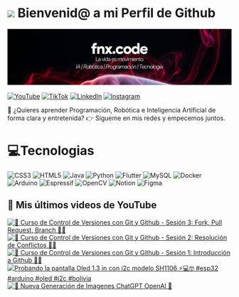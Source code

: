 # <img src=https://media.giphy.com/media/v1.Y2lkPTc5MGI3NjExcmVpMm0yYjI3bnF4MmwxN2hjeGYxY251d21iYnc1cmN5YWw0czhucyZlcD12MV9naWZzX3NlYXJjaCZjdD1n/aNqEFrYVnsS52/giphy.gif width="100"> Bienvenid@ a mi Perfil de Github 

![banner fnx.code](Banner.png)


[![YouTube](https://img.shields.io/badge/YouTube-%23FF0000.svg?style=for-the-badge&logo=YouTube&logoColor=white)](https://www.youtube.com/@fnxcode)
[![TikTok](https://img.shields.io/badge/TikTok-%23000000.svg?style=for-the-badge&logo=TikTok&logoColor=white)](https://www.tiktok.com/@fnx.code)
[![LinkedIn](https://img.shields.io/badge/linkedin-%230077B5.svg?style=for-the-badge&logo=linkedin&logoColor=white)](https://www.linkedin.com/in/jorge-calderon-tola)
[![Instagram](https://img.shields.io/badge/Instagram-%23E4405F.svg?style=for-the-badge&logo=Instagram&logoColor=white)](https://www.instagram.com/fnx.code/)

🚀 ¿Quieres aprender Programación, Robótica e Inteligencia Artificial de forma clara y entretenida?
👉 Sígueme en mis redes y empecemos juntos.

# 💻Tecnologias

![CSS3](https://img.shields.io/badge/css3-%231572B6.svg?style=for-the-badge&logo=css3&logoColor=white)
![HTML5](https://img.shields.io/badge/html5-%23E34F26.svg?style=for-the-badge&logo=html5&logoColor=white)
![Java](https://img.shields.io/badge/java-%23ED8B00.svg?style=for-the-badge&logo=openjdk&logoColor=white)
![Python](https://img.shields.io/badge/python-3670A0?style=for-the-badge&logo=python&logoColor=ffdd54)
![Flutter](https://img.shields.io/badge/Flutter-%2302569B.svg?style=for-the-badge&logo=Flutter&logoColor=white)
![MySQL](https://img.shields.io/badge/mysql-4479A1.svg?style=for-the-badge&logo=mysql&logoColor=white)
![Docker](https://img.shields.io/badge/docker-%230db7ed.svg?style=for-the-badge&logo=docker&logoColor=white)
![Arduino](https://img.shields.io/badge/-Arduino-00979D?style=for-the-badge&logo=Arduino&logoColor=white)
![Espressif](https://img.shields.io/badge/espressif-E7352C.svg?style=for-the-badge&logo=espressif&logoColor=white)
![OpenCV](https://img.shields.io/badge/opencv-%23white.svg?style=for-the-badge&logo=opencv&logoColor=white)
![Notion](https://img.shields.io/badge/Notion-%23000000.svg?style=for-the-badge&logo=notion&logoColor=white)
![Figma](https://img.shields.io/badge/figma-%23F24E1E.svg?style=for-the-badge&logo=figma&logoColor=white)


## 🎥 Mis últimos videos de YouTube

<!-- BEGIN YOUTUBE-CARDS -->
[![🚀 Curso de Control de Versiones con Git y Github - Sesión 3: Fork, Pull Request, Branch 🧑‍💻](https://ytcards.demolab.com/?id=tZHuN6XHXbw&title=%F0%9F%9A%80+Curso+de+Control+de+Versiones+con+Git+y+Github+-+Sesi%C3%B3n+3%3A+Fork%2C+Pull+Request%2C+Branch+%F0%9F%A7%91%E2%80%8D%F0%9F%92%BB&lang=en&timestamp=1748832631&background_color=%230d1117&title_color=%23ffffff&stats_color=%23dedede&max_title_lines=1&width=250&border_radius=5 "🚀 Curso de Control de Versiones con Git y Github - Sesión 3: Fork, Pull Request, Branch 🧑‍💻")](https://www.youtube.com/watch?v=tZHuN6XHXbw)
[![🚀 Curso de Control de Versiones con Git y Github - Sesión 2: Resolución de Conflictos 🧑‍💻](https://ytcards.demolab.com/?id=cMiuwB7RfI8&title=%F0%9F%9A%80+Curso+de+Control+de+Versiones+con+Git+y+Github+-+Sesi%C3%B3n+2%3A+Resoluci%C3%B3n+de+Conflictos+%F0%9F%A7%91%E2%80%8D%F0%9F%92%BB&lang=en&timestamp=1748747203&background_color=%230d1117&title_color=%23ffffff&stats_color=%23dedede&max_title_lines=1&width=250&border_radius=5 "🚀 Curso de Control de Versiones con Git y Github - Sesión 2: Resolución de Conflictos 🧑‍💻")](https://www.youtube.com/watch?v=cMiuwB7RfI8)
[![🚀 Curso de Control de Versiones con Git y Github - Sesión 1: Introducción a Github 🧑‍💻](https://ytcards.demolab.com/?id=7lwMI78UnSc&title=%F0%9F%9A%80+Curso+de+Control+de+Versiones+con+Git+y+Github+-+Sesi%C3%B3n+1%3A+Introducci%C3%B3n+a+Github+%F0%9F%A7%91%E2%80%8D%F0%9F%92%BB&lang=en&timestamp=1748658325&background_color=%230d1117&title_color=%23ffffff&stats_color=%23dedede&max_title_lines=1&width=250&border_radius=5 "🚀 Curso de Control de Versiones con Git y Github - Sesión 1: Introducción a Github 🧑‍💻")](https://www.youtube.com/watch?v=7lwMI78UnSc)
[![Probando la pantalla Oled 1.3 in con i2c modelo SH1106 ⚡💻🤓 #esp32 #arduino #oled #i2c #bolivia](https://ytcards.demolab.com/?id=21_BWxIz3JA&title=Probando+la+pantalla+Oled+1.3+in+con+i2c+modelo+SH1106+%E2%9A%A1%F0%9F%92%BB%F0%9F%A4%93+%23esp32+%23arduino+%23oled+%23i2c+%23bolivia&lang=en&timestamp=1748096746&background_color=%230d1117&title_color=%23ffffff&stats_color=%23dedede&max_title_lines=1&width=250&border_radius=5 "Probando la pantalla Oled 1.3 in con i2c modelo SH1106 ⚡💻🤓 #esp32 #arduino #oled #i2c #bolivia")](https://www.youtube.com/watch?v=21_BWxIz3JA)
[![🤯 Nueva Generación de Imagenes ChatGPT OpenAI 🤖](https://ytcards.demolab.com/?id=t_hX4Usy5yY&title=%F0%9F%A4%AF+Nueva+Generaci%C3%B3n+de+Imagenes+ChatGPT+OpenAI+%F0%9F%A4%96&lang=en&timestamp=1743557307&background_color=%230d1117&title_color=%23ffffff&stats_color=%23dedede&max_title_lines=1&width=250&border_radius=5 "🤯 Nueva Generación de Imagenes ChatGPT OpenAI 🤖")](https://www.youtube.com/watch?v=t_hX4Usy5yY)
<!-- END YOUTUBE-CARDS -->



<!--
**jfnxcode/jfnxcode** is a ✨ _special_ ✨ repository because its `README.md` (this file) appears on your GitHub profile.

Here are some ideas to get you started:

- 🔭 I’m currently working on ...
- 🌱 I’m currently learning ...
- 👯 I’m looking to collaborate on ...
- 🤔 I’m looking for help with ...
- 💬 Ask me about ...
- 📫 How to reach me: ...
- 😄 Pronouns: ...
- ⚡ Fun fact: ...
-->
